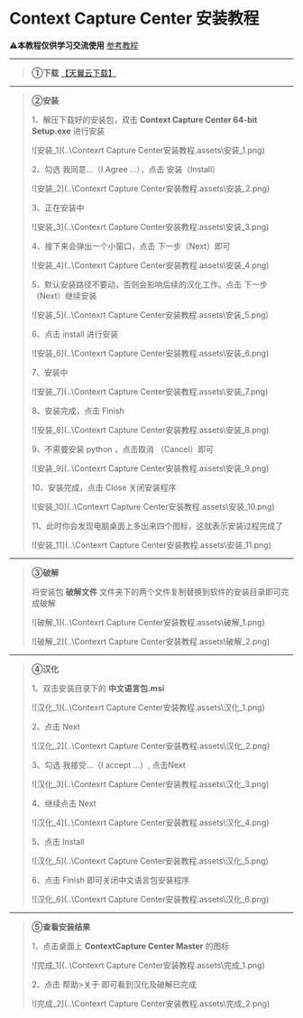 # Context Capture Center 安装教程

**⚠本教程仅供学习交流使用**	<a href="https://blog.csdn.net/qq_38721452/article/details/103594714" target="_blank">参考教程</a>

------



> **①下载** <a href="https://cloud.189.cn/web/share?code=JrqqYbJVVjqm" target="_blank">【天翼云下载】</a>

------



> **②安装**
>
> 
>
> 1、解压下载好的安装包，双击 **Context Capture Center 64-bit Setup.exe** 进行安装 
>
> ![安装_1](..\Contexrt Capture Center安装教程.assets\安装_1.png)
>
> 2、勾选 我同意...（I Agree ...），点击 安装（Install）
>
> ![安装_2](..\Contexrt Capture Center安装教程.assets\安装_2.png)
>
> 3、正在安装中
>
> ![安装_3](..\Contexrt Capture Center安装教程.assets\安装_3.png)
>
> 4、接下来会弹出一个小窗口，点击 下一步（Next）即可
>
> ![安装_4](..\Contexrt Capture Center安装教程.assets\安装_4.png)
>
> 5、默认安装路径不要动，否则会影响后续的汉化工作。点击 下一步（Next）继续安装
>
> ![安装_5](..\Contexrt Capture Center安装教程.assets\安装_5.png)
>
> 6、点击 install 进行安装
>
> ![安装_6](..\Contexrt Capture Center安装教程.assets\安装_6.png)
>
> 7、安装中
>
> ![安装_7](..\Contexrt Capture Center安装教程.assets\安装_7.png)
>
> 8、安装完成，点击 Finish
>
> ![安装_8](..\Contexrt Capture Center安装教程.assets\安装_8.png)
>
> 9、不需要安装 python ，点击取消 （Cancel）即可
>
> ![安装_9](..\Contexrt Capture Center安装教程.assets\安装_9.png)
>
> 10、安装完成，点击 Close 关闭安装程序
>
> ![安装_10](..\Contexrt Capture Center安装教程.assets\安装_10.png)
>
> 11、此时你会发现电脑桌面上多出来四个图标，这就表示安装过程完成了
>
> ![安装_11](..\Contexrt Capture Center安装教程.assets\安装_11.png)

------



> **③破解**
>
> 
>
> 将安装包 **破解文件** 文件夹下的两个文件复制替换到软件的安装目录即可完成破解
>
> ![破解_1](..\Contexrt Capture Center安装教程.assets\破解_1.png)
>
> ![破解_2](..\Contexrt Capture Center安装教程.assets\破解_2.png)

------



> **④汉化**
>
> 
>
> 1、双击安装目录下的 **中文语言包.msi**
>
> ![汉化_1](..\Contexrt Capture Center安装教程.assets\汉化_1.png)
>
> 2、点击 Next
>
> ![汉化_2](..\Contexrt Capture Center安装教程.assets\汉化_2.png)
>
> 3、勾选 我接受...（I accept ...）, 点击Next
>
> ![汉化_3](..\Contexrt Capture Center安装教程.assets\汉化_3.png)
>
> 4、继续点击 Next
>
> ![汉化_4](..\Contexrt Capture Center安装教程.assets\汉化_4.png)
>
> 5、点击 Install
>
> ![汉化_5](..\Contexrt Capture Center安装教程.assets\汉化_5.png)
>
> 6、点击 Finish 即可关闭中文语言包安装程序
>
> ![汉化_6](..\Contexrt Capture Center安装教程.assets\汉化_6.png)

------

> **⑤查看安装结果**
>
> 
>
> 1、点击桌面上 **ContextCapture Center Master** 的图标
>
> ![完成_1](..\Contexrt Capture Center安装教程.assets\完成_1.png)
>
> 2、点击 帮助>关于 即可看到汉化及破解已完成
>
> ![完成_2](..\Contexrt Capture Center安装教程.assets\完成_2.png)


